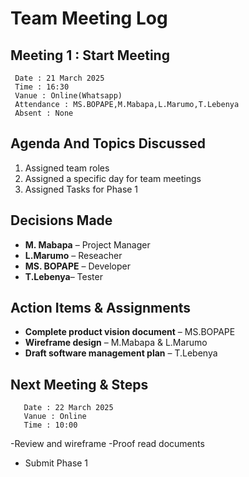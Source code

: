 # Team Meeting Log
## Meeting 1 : Start Meeting
     Date : 21 March 2025
     Time : 16:30
     Vanue : Online(Whatsapp)
     Attendance : MS.BOPAPE,M.Mabapa,L.Marumo,T.Lebenya
     Absent : None

## Agenda And Topics Discussed
1.	Assigned team roles
2.	Assigned a specific day for team meetings
3.	Assigned Tasks for Phase 1

## Decisions Made

 - **M. Mabapa** – Project Manager
- **L.Marumo** – Reseacher
- **MS. BOPAPE** – Developer
- **T.Lebenya**– Tester

## Action Items & Assignments

- **Complete product vision document** – MS.BOPAPE
- **Wireframe design** – M.Mabapa & L.Marumo
- **Draft software management plan** – T.Lebenya

## Next Meeting & Steps
       Date : 22 March 2025
       Vanue : Online
       Time : 10:00
-Review and wireframe
-Proof read documents 
- Submit Phase 1
